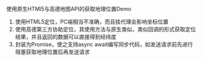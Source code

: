 使用原生HTMl5与高德地图API的获取地理位置Demo
1. 使用HTML5定位，PC端相当不准确，而且挂代理会影响坐标位置
2. 使用高德第三方协助定位，其使用方法与原生类似，类似回调的形式获取定位结果，并且返回的数据可以直接得到经纬度
3. 封装为Promise，使之支持async await编写同步代码，如发送请求前先进行阻塞获取地理位置后再发送请求